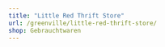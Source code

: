 ```yaml
---
title: "Little Red Thrift Store"
url: /greenville/little-red-thrift-store/
shop: Gebrauchtwaren
---
```

